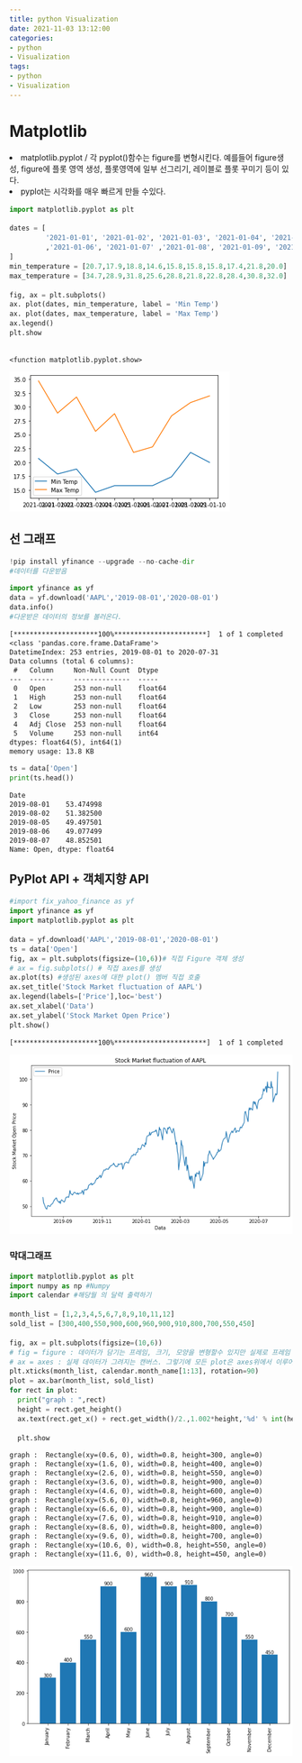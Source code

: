 ```yaml
---
title: python Visualization
date: 2021-11-03 13:12:00
categories:
- python
- Visualization
tags:
- python
- Visualization
---
```


# Matplotlib
<li>matplotlib.pyplot / 각 pyplot()함수는 figure를 변형시킨다. 예를들어 figure생성, figure에 플롯 영역 생성, 플롯영역에 일부 선그리기, 레이블로 플롯 꾸미기 등이 있다.</li>
<li>pyplot는 시각화를 매우 빠르게 만들 수있다.</li>


```python
import matplotlib.pyplot as plt

dates = [
         '2021-01-01', '2021-01-02', '2021-01-03', '2021-01-04', '2021-01-05'
         ,'2021-01-06', '2021-01-07' ,'2021-01-08', '2021-01-09', '2021-01-10'
]
min_temperature = [20.7,17.9,18.8,14.6,15.8,15.8,15.8,17.4,21.8,20.0]
max_temperature = [34.7,28.9,31.8,25.6,28.8,21.8,22.8,28.4,30.8,32.0]

fig, ax = plt.subplots()
ax. plot(dates, min_temperature, label = 'Min Temp')
ax. plot(dates, max_temperature, label = 'Max Temp')
ax.legend()
plt.show



```




    <function matplotlib.pyplot.show>



![](img/output_2_1.png)
    


## 선 그래프


```python
!pip install yfinance --upgrade --no-cache-dir
#데이터를 다운받음
```


```python
import yfinance as yf
data = yf.download('AAPL','2019-08-01','2020-08-01')
data.info()
#다운받은 데이터의 정보를 볼러온다. 
```

    [*********************100%***********************]  1 of 1 completed
    <class 'pandas.core.frame.DataFrame'>
    DatetimeIndex: 253 entries, 2019-08-01 to 2020-07-31
    Data columns (total 6 columns):
     #   Column     Non-Null Count  Dtype  
    ---  ------     --------------  -----  
     0   Open       253 non-null    float64
     1   High       253 non-null    float64
     2   Low        253 non-null    float64
     3   Close      253 non-null    float64
     4   Adj Close  253 non-null    float64
     5   Volume     253 non-null    int64  
    dtypes: float64(5), int64(1)
    memory usage: 13.8 KB
    


```python
ts = data['Open']
print(ts.head())
```

    Date
    2019-08-01    53.474998
    2019-08-02    51.382500
    2019-08-05    49.497501
    2019-08-06    49.077499
    2019-08-07    48.852501
    Name: Open, dtype: float64
    

##  PyPlot API + 객체지향 API


```python
#import fix_yahoo_finance as yf
import yfinance as yf
import matplotlib.pyplot as plt

data = yf.download('AAPL','2019-08-01','2020-08-01')
ts = data['Open']
fig, ax = plt.subplots(figsize=(10,6))# 직접 Figure 객체 생성
# ax = fig.subplots() # 직접 axes를 생성
ax.plot(ts) #생성된 axes에 대한 plot() 멤버 직접 호출
ax.set_title('Stock Market fluctuation of AAPL')
ax.legend(labels=['Price'],loc='best')
ax.set_xlabel('Data')
ax.set_ylabel('Stock Market Open Price')
plt.show()
```

    [*********************100%***********************]  1 of 1 completed
    


    
![](img/output_8_1.png)
    


### 막대그래프


```python
import matplotlib.pyplot as plt 
import numpy as np #Numpy
import calendar #해당월 의 달력 출력하기

month_list = [1,2,3,4,5,6,7,8,9,10,11,12]
sold_list = [300,400,550,900,600,960,900,910,800,700,550,450]

fig, ax = plt.subplots(figsize=(10,6))
# fig = figure : 데이터가 담기는 프레임, 크기, 모양을 변형할수 있지만 실제로 프레임 위에 글씨를 쓸수 없다. 즉 여러 그래프가 담길 수 있는 액자 같은 역활을 한다.
# ax = axes : 실제 데이터가 그려지는 캔버스. 그렇기에 모든 plot은 axes위에서 이루어져야 하는 것이다.
plt.xticks(month_list, calendar.month_name[1:13], rotation=90)
plot = ax.bar(month_list, sold_list)
for rect in plot:
  print("graph : ",rect)
  height = rect.get_height()
  ax.text(rect.get_x() + rect.get_width()/2.,1.002*height,'%d' % int(height), ha='center', va='bottom')
  
  plt.show


```

    graph :  Rectangle(xy=(0.6, 0), width=0.8, height=300, angle=0)
    graph :  Rectangle(xy=(1.6, 0), width=0.8, height=400, angle=0)
    graph :  Rectangle(xy=(2.6, 0), width=0.8, height=550, angle=0)
    graph :  Rectangle(xy=(3.6, 0), width=0.8, height=900, angle=0)
    graph :  Rectangle(xy=(4.6, 0), width=0.8, height=600, angle=0)
    graph :  Rectangle(xy=(5.6, 0), width=0.8, height=960, angle=0)
    graph :  Rectangle(xy=(6.6, 0), width=0.8, height=900, angle=0)
    graph :  Rectangle(xy=(7.6, 0), width=0.8, height=910, angle=0)
    graph :  Rectangle(xy=(8.6, 0), width=0.8, height=800, angle=0)
    graph :  Rectangle(xy=(9.6, 0), width=0.8, height=700, angle=0)
    graph :  Rectangle(xy=(10.6, 0), width=0.8, height=550, angle=0)
    graph :  Rectangle(xy=(11.6, 0), width=0.8, height=450, angle=0)
    

![](img/output_10_1.png)
    



